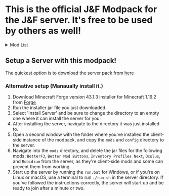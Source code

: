 # This is the official J&F Modpack for the J&F server. It's free to be used by others as well!

<details>
    <summary>Mod List</summary>

    - Additional Additions

    - Alternate Current

    - Applied Energistics 2

    - Applied Energistics 2 Wireless Terminals

    - Applied Mekanistics

    - Architectury API (Fabric/Forge)

    - bad packets

    - BetterF3

    - Better Mods Button

    - Bigger Reactors

    - Chunky

    - Cloth Config API

    - Connected Glass

    - Controlling

    - Curios API (Forge)

    - Diagonal Fences

    - EditSign

    - FallingTree

    - FerriteCore

    - FTB Backups 2

    - GraveStone Mod

    - Guide-API VP

    - Inventory Profiles Next - Client Side Only!

    - Kotlin for Forge

    - Mekanism

    - Mekanism Generators

    - Mekanism Additions

    - Mekanism Tools

    - Mouse Tweaks

    - Moving Elevators

    - No Chat Reports

    - No Unused Chunks

    - Oculus - Client side only!

    - Phosphophyllite

    - Plasmo Voice

    - PolyLib

    - Puzzles Lib

    - Quartz

    - Rechiseled

    - Roughly Enough Items (REI)

    - Rubidium - Client side only!

    - spark

    - SuperMartijn642's Config Lib

    - SuperMartijn642's Core Lib

    - Trash Cans

    - Vampirism

    - Wireless Chargers

    - WorldEdit

    - WTHIT
</details>

## Setup a Server with this modpack!

The quickest option is to download the server pack from [here](https://github.com/baddylan/j-and-f-mc-modpack/raw/main/Server%20Pack.zip)

### Alternative setup (Manaually install it.)

1. Download Minecraft Forge version 43.1.3 installer for Minecraft 1.19.2 from [Forge](https://files.minecraftforge.net)
2. Run the installer jar file you just downloaded.
3. Select 'Install Server' and be sure to change the directory to an empty one where it can install the server for you.
4. After installing the server, navigate to the directory it was just installed to.
5. Open a second window with the folder where you've installed the client-side instance of the modpack, and copy the `mods` and `config` directory to the server.
6. Navigate into the `mods` directory, and delete the jar files for the following mods: `BetterF3`, `Better Mod Buttons`, `Inventory Profiles Next`, `Oculus`, and `Rubidium` from the server, as they're client-side mods and some can prevent them from working.
7. Start up the server by running the `run.bat` for Windows, or if you're on Linux or macOS, use a terminal to run `./run.sh` in the server directory. If you've followed the instructions correctly, the server will start up and be ready to join after a minute or two.
